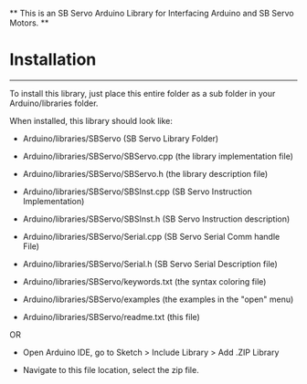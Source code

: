 ** This is an SB Servo Arduino Library for Interfacing Arduino and SB Servo Motors. **

# Installation
--------------------------------------------------------------------------------

To install this library, just place this entire folder as a sub folder in your
Arduino/libraries folder.

When installed, this library should look like:

- Arduino/libraries/SBServo              (SB Servo Library Folder)
- Arduino/libraries/SBServo/SBServo.cpp     (the library implementation file)
- Arduino/libraries/SBServo/SBServo.h       (the library description file)
- Arduino/libraries/SBServo/SBSInst.cpp     (SB Servo Instruction Implementation)
- Arduino/libraries/SBServo/SBSInst.h       (SB Servo Instruction description)
- Arduino/libraries/SBServo/Serial.cpp     (SB Servo Serial Comm handle File)
- Arduino/libraries/SBServo/Serial.h       (SB Servo Serial Description file)



- Arduino/libraries/SBServo/keywords.txt (the syntax coloring file)
- Arduino/libraries/SBServo/examples     (the examples in the "open" menu)
- Arduino/libraries/SBServo/readme.txt   (this file)

OR

- Open Arduino IDE, go to Sketch > Include Library > Add .ZIP Library 

- Navigate to this file location, select the zip file. 